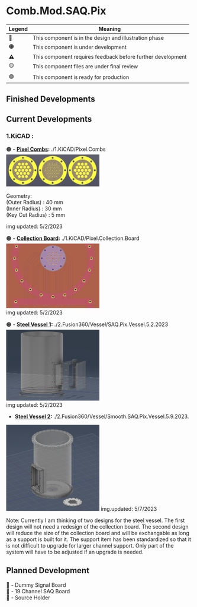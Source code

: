 # Comb.Mod.SAQ.Pix

|   Legend       |  Meaning                      |
|----------------|-------------------------------|
|📝| This component is in the design and illustration phase            |
|🟠| This component is under development            |
|⚠️| This component requires feedback before further development |
|🟡| This component files are under final review |
|🟢| This component is ready for production |







## Finished Developments  
  
## Current Developments  
### 1.KiCAD :  
🟠 - **[Pixel Combs](/1.KiCAD/Pixel.Combs):** ./1.KiCAD/Pixel.Combs  
<img src="./ReadMeAssets/Images/Pixel.Combs.png" width="50%">   
  
Geometry:  
(Outer Radius) : 40 mm  
(Inner Radius) : 30 mm  
(Key Cut Radius) : 5 mm  
  
  
img updated: 5/2/2023  
  
🟠 - **[Collection Board](/1.KiCAD/Pixel.Collection.Board):** ./1.KiCAD/Pixel.Collection.Board  
<img src="./ReadMeAssets/Images/Pixel.Collection.Board.png" width="50%">   
img updated: 5/2/2023  

🟠 - **[Steel Vessel 1](/2.Fusion360/Vessel):** ./2.Fusion360/Vessel/SAQ.Pix.Vessel.5.2.2023  
<img src="./ReadMeAssets/Images/Steel.Vessel.png" width="50%">   
img updated: 5/2/2023  

- **[Steel Vessel 2](/2.Fusion360/Vessel):** ./2.Fusion360/Vessel/Smooth.SAQ.Pix.Vessel.5.9.2023.   
<img src="./ReadMeAssets/Images/Steel.Vessel.2.png" width="50%">   
img.updated: 5/7/2023  

Note:  Currently I am thinking of two designs for the steel vessel. The first design will not need a redesign of the collection board. The second design will reduce the size of the collection board and will be exchangable as long as a support is built for it. The support item has been standardized so that it is not difficult to upgrade for larger channel support. Only part of the system will have to be adjusted if an upgrade is needed.     
   
## Planned Development

📝 - Dummy Signal Board  
📝 - 19 Channel SAQ Board  
📝 - Source Holder  
